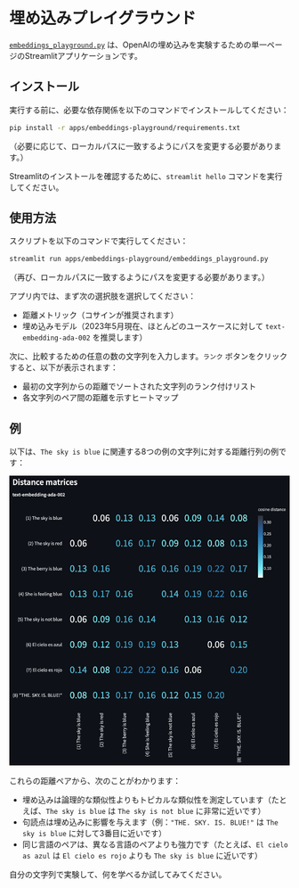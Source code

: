 # 埋め込みプレイグラウンド

[`embeddings_playground.py`](embeddings_playground.py) は、OpenAIの埋め込みを実験するための単一ページのStreamlitアプリケーションです。

## インストール

実行する前に、必要な依存関係を以下のコマンドでインストールしてください：

```bash
pip install -r apps/embeddings-playground/requirements.txt
```

（必要に応じて、ローカルパスに一致するようにパスを変更する必要があります。）

Streamlitのインストールを確認するために、`streamlit hello` コマンドを実行してください。

## 使用方法

スクリプトを以下のコマンドで実行してください：

```bash
streamlit run apps/embeddings-playground/embeddings_playground.py
```

（再び、ローカルパスに一致するようにパスを変更する必要があります。）

アプリ内では、まず次の選択肢を選択してください：
- 距離メトリック（コサインが推奨されます）
- 埋め込みモデル（2023年5月現在、ほとんどのユースケースに対して `text-embedding-ada-002` を推奨します）

次に、比較するための任意の数の文字列を入力します。`ランク` ボタンをクリックすると、以下が表示されます：
- 最初の文字列からの距離でソートされた文字列のランク付けリスト
- 各文字列のペア間の距離を示すヒートマップ

## 例

以下は、`The sky is blue` に関連する8つの例の文字列に対する距離行列の例です：

![example distance matrix](example_distance_matrix.png)

これらの距離ペアから、次のことがわかります：
- 埋め込みは論理的な類似性よりもトピカルな類似性を測定しています（たとえば、`The sky is blue` は `The sky is not blue` に非常に近いです）
- 句読点は埋め込みに影響を与えます（例：`"THE. SKY. IS. BLUE!"` は `The sky is blue` に対して3番目に近いです）
- 同じ言語のペアは、異なる言語のペアよりも強力です（たとえば、`El cielo as azul` は `El cielo es rojo` よりも `The sky is blue` に近いです）

自分の文字列で実験して、何を学べるか試してみてください。